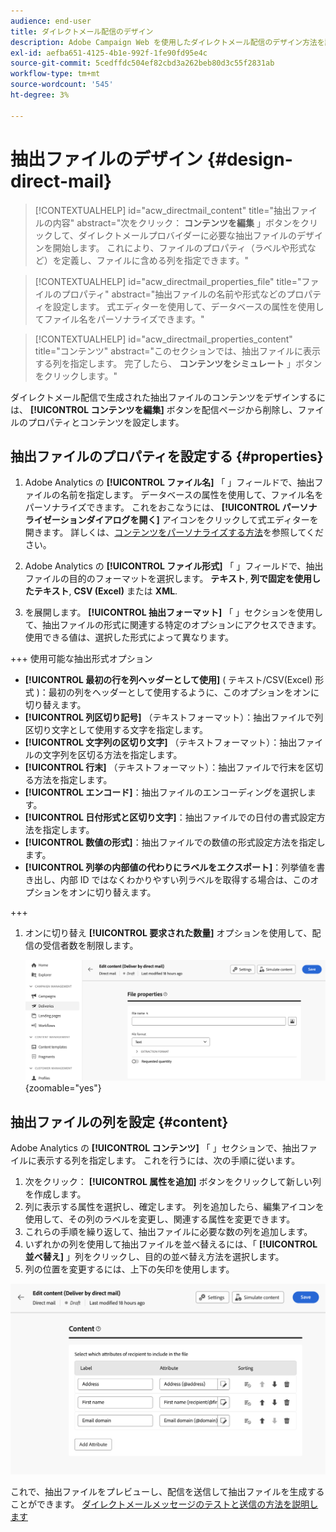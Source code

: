 ```yaml
---
audience: end-user
title: ダイレクトメール配信のデザイン
description: Adobe Campaign Web を使用したダイレクトメール配信のデザイン方法を説明します
exl-id: aefba651-4125-4b1e-992f-1fe90fd95e4c
source-git-commit: 5cedffdc504ef82cbd3a262beb80d3c55f2831ab
workflow-type: tm+mt
source-wordcount: '545'
ht-degree: 3%

---
```


# 抽出ファイルのデザイン {#design-direct-mail}

>[!CONTEXTUALHELP]
>id="acw_directmail_content"
>title="抽出ファイルの内容"
>abstract="次をクリック： **コンテンツを編集** 」ボタンをクリックして、ダイレクトメールプロバイダーに必要な抽出ファイルのデザインを開始します。 これにより、ファイルのプロパティ（ラベルや形式など）を定義し、ファイルに含める列を指定できます。"

>[!CONTEXTUALHELP]
>id="acw_directmail_properties_file"
>title="ファイルのプロパティ"
>abstract="抽出ファイルの名前や形式などのプロパティを設定します。 式エディターを使用して、データベースの属性を使用してファイル名をパーソナライズできます。"

>[!CONTEXTUALHELP]
>id="acw_directmail_properties_content"
>title="コンテンツ"
>abstract="このセクションでは、抽出ファイルに表示する列を指定します。 完了したら、 **コンテンツをシミュレート** 」ボタンをクリックします。"

ダイレクトメール配信で生成された抽出ファイルのコンテンツをデザインするには、 **[!UICONTROL コンテンツを編集]** ボタンを配信ページから削除し、ファイルのプロパティとコンテンツを設定します。

## 抽出ファイルのプロパティを設定する {#properties}

1. Adobe Analytics の **[!UICONTROL ファイル名]** 「 」フィールドで、抽出ファイルの名前を指定します。 データベースの属性を使用して、ファイル名をパーソナライズできます。 これをおこなうには、 **[!UICONTROL パーソナライゼーションダイアログを開く]** アイコンをクリックして式エディターを開きます。 詳しくは、[コンテンツをパーソナライズする方法](../personalization/personalize.md)を参照してください。

1. Adobe Analytics の **[!UICONTROL ファイル形式]** 「 」フィールドで、抽出ファイルの目的のフォーマットを選択します。 **テキスト**, **列で固定を使用したテキスト**, **CSV (Excel)** または **XML**.

1. を展開します。 **[!UICONTROL 抽出フォーマット]** 「 」セクションを使用して、抽出ファイルの形式に関連する特定のオプションにアクセスできます。 使用できる値は、選択した形式によって異なります。

+++ 使用可能な抽出形式オプション

   * **[!UICONTROL 最初の行を列ヘッダーとして使用]** ( テキスト/CSV(Excel) 形式 )：最初の列をヘッダーとして使用するように、このオプションをオンに切り替えます。
   * **[!UICONTROL 列区切り記号]** （テキストフォーマット）：抽出ファイルで列区切り文字として使用する文字を指定します。
   * **[!UICONTROL 文字列の区切り文字]** （テキストフォーマット）：抽出ファイルの文字列を区切る方法を指定します。
   * **[!UICONTROL 行末]** （テキストフォーマット）：抽出ファイルで行末を区切る方法を指定します。
   * **[!UICONTROL エンコード]**：抽出ファイルのエンコーディングを選択します。
   * **[!UICONTROL 日付形式と区切り文字]**：抽出ファイルでの日付の書式設定方法を指定します。
   * **[!UICONTROL 数値の形式]**：抽出ファイルでの数値の形式設定方法を指定します。
   * **[!UICONTROL 列挙の内部値の代わりにラベルをエクスポート]**：列挙値を書き出し、内部 ID ではなくわかりやすい列ラベルを取得する場合は、このオプションをオンに切り替えます。

+++

1. オンに切り替え **[!UICONTROL 要求された数量]** オプションを使用して、配信の受信者数を制限します。

   ![](assets/dm-content-details.png){zoomable=&quot;yes&quot;}

## 抽出ファイルの列を設定 {#content}

Adobe Analytics の **[!UICONTROL コンテンツ]** 「 」セクションで、抽出ファイルに表示する列を指定します。 これを行うには、次の手順に従います。

1. 次をクリック： **[!UICONTROL 属性を追加]** ボタンをクリックして新しい列を作成します。
1. 列に表示する属性を選択し、確定します。 列を追加したら、編集アイコンを使用して、その列のラベルを変更し、関連する属性を変更できます。
1. これらの手順を繰り返して、抽出ファイルに必要な数の列を追加します。
1. いずれかの列を使用して抽出ファイルを並べ替えるには、「 **[!UICONTROL 並べ替え]** 」列をクリックし、目的の並べ替え方法を選択します。
1. 列の位置を変更するには、上下の矢印を使用します。

![](assets/dm-content-attributes.png)

これで、抽出ファイルをプレビューし、配信を送信して抽出ファイルを生成することができます。 [ダイレクトメールメッセージのテストと送信の方法を説明します](send-direct-mail.md)
